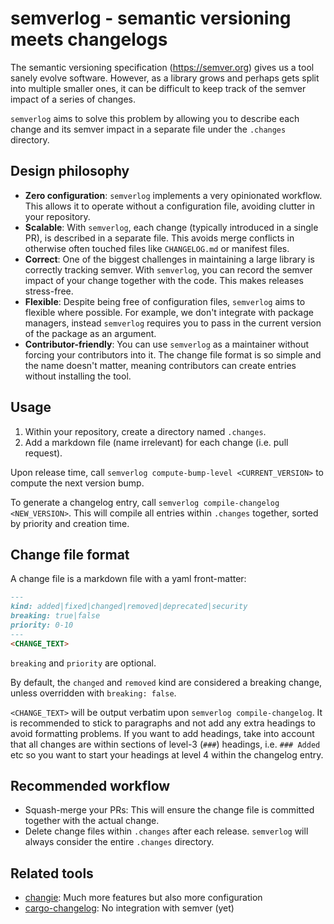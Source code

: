 # semverlog - semantic versioning meets changelogs

The semantic versioning specification (https://semver.org) gives us a tool sanely evolve software.
However, as a library grows and perhaps gets split into multiple smaller ones, it can be difficult to keep track of the semver impact of a series of changes.

`semverlog` aims to solve this problem by allowing you to describe each change and its semver impact in a separate file under the `.changes` directory.

## Design philosophy

- **Zero configuration**: `semverlog` implements a very opinionated workflow.
  This allows it to operate without a configuration file, avoiding clutter in your repository.
- **Scalable**: With `semverlog`, each change (typically introduced in a single PR), is described in a separate file.
  This avoids merge conflicts in otherwise often touched files like `CHANGELOG.md` or manifest files.
- **Correct**: One of the biggest challenges in maintaining a large library is correctly tracking semver.
  With `semverlog`, you can record the semver impact of your change together with the code.
  This makes releases stress-free.
- **Flexible**: Despite being free of configuration files, `semverlog` aims to flexible where possible.
  For example, we don't integrate with package managers, instead `semverlog` requires you to pass in the current version of the package as an argument.
- **Contributor-friendly**: You can use `semverlog` as a maintainer without forcing your contributors into it.
The change file format is so simple and the name doesn't matter, meaning contributors can create entries without installing the tool.

## Usage

1. Within your repository, create a directory named `.changes`.
2. Add a markdown file (name irrelevant) for each change (i.e. pull request).

Upon release time, call `semverlog compute-bump-level <CURRENT_VERSION>` to compute the next version bump.

To generate a changelog entry, call `semverlog compile-changelog <NEW_VERSION>`.
This will compile all entries within `.changes` together, sorted by priority and creation time.

## Change file format

A change file is a markdown file with a yaml front-matter:

```markdown
---
kind: added|fixed|changed|removed|deprecated|security
breaking: true|false
priority: 0-10
---
<CHANGE_TEXT>
```

`breaking` and `priority` are optional.

By default, the `changed` and `removed` kind are considered a breaking change, unless overridden with `breaking: false`.

`<CHANGE_TEXT>` will be output verbatim upon `semverlog compile-changelog`.
It is recommended to stick to paragraphs and not add any extra headings to avoid formatting problems.
If you want to add headings, take into account that all changes are within sections of level-3 (`###`) headings, i.e. `### Added` etc so you want to start your headings at level 4 within the changelog entry.

## Recommended workflow

- Squash-merge your PRs: This will ensure the change file is committed together with the actual change.
- Delete change files within `.changes` after each release.
  `semverlog` will always consider the entire `.changes` directory.

## Related tools

- [changie](https://github.com/miniscruff/changie): Much more features but also more configuration
- [cargo-changelog](https://github.com/matthiasbeyer/cargo-changelog): No integration with semver (yet)
